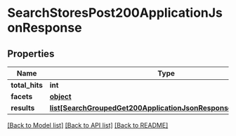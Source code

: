 # SearchStoresPost200ApplicationJsonResponse

## Properties
Name | Type | Description | Notes
------------ | ------------- | ------------- | -------------
**total_hits** | **int** |  | [optional] 
**facets** | [**object**](.md) |  | [optional] 
**results** | [**list[SearchGroupedGet200ApplicationJsonResponseStoresResults]**](SearchGroupedGet200ApplicationJsonResponseStoresResults.md) |  | [optional] 

[[Back to Model list]](../README.md#documentation-for-models) [[Back to API list]](../README.md#documentation-for-api-endpoints) [[Back to README]](../README.md)


